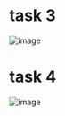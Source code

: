 # task 3
![image](https://github.com/user-attachments/assets/e09938f5-2604-4891-9894-38c9f8f10ac3)
# task 4
![image](https://github.com/user-attachments/assets/15add26e-4034-4c19-b639-8011f7ea1554)

